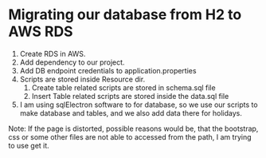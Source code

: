 # Migrating our database from H2 to AWS RDS

1. Create RDS in AWS.
2. Add dependency to our project.
3. Add DB endpoint credentials to application.properties
4. Scripts are stored inside Resource dir.
    1. Create table related scripts are stored in schema.sql file
    2. Insert Table related scripts are stored inside the data.sql file
5. I am using sqlElectron software to for database, so we use our scripts to make database and tables, and we also add
   data there for holidays.

Note: If the page is distorted, possible reasons would be, that the bootstrap, css or some other files are not able to
accessed from the path, I am trying to use get it. 